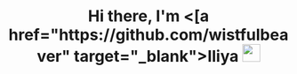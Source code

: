 <h1 align="center">Hi there, I'm <[a href="https://github.com/wistfulbeaver" target="_blank">Iliya</a> 
<img src="https://github.com/blackcater/blackcater/raw/main/images/Hi.gif" height="32"/></h1>

<!--
**wistfulbeaver/wistfulbeaver** is a ✨ _special_ ✨ repository because its `README.md` (this file) appears on your GitHub profile.

Here are some ideas to get you started:

- 🔭 I’m currently working on ...
- 🌱 I’m currently learning ...
- 👯 I’m looking to collaborate on ...
- 🤔 I’m looking for help with ...
- 💬 Ask me about ...
- 📫 How to reach me: ...
- 😄 Pronouns: ...
- ⚡ Fun fact: ...
-->
